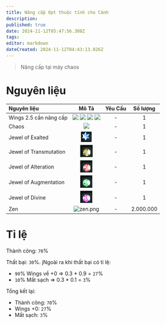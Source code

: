 ```yaml
---
title: Nâng cấp Opt thuộc tính cho Cánh
description: 
published: true
date: 2024-11-12T05:47:56.308Z
tags: 
editor: markdown
dateCreated: 2024-11-12T04:43:13.026Z
---
```


> Nâng cấp tại máy chaos

# Nguyên liệu

| Nguyên liệu | Mô Tả | Yêu Cầu | Số lượng |
|:------------|:----:|:--------:|:---------:|
| Wings 2.5 cần nâng cấp | ![](https://mu0rs.com/item_images/12/180.gif) ![](https://mu0rs.com/item_images/12/181.gif) ![](https://mu0rs.com/item_images/12/182.gif) ![](https://mu0rs.com/item_images/12/183.gif) | - | 1 |
| Chaos | ![](https://mu0rs.com/item_images/12/15.gif) | - | 1 |
| Jewel of Exalted | ![jewel-of-exalted.gif](/assets/jewels/jewel-of-exalted.gif) | - | 1 |
| Jewel of Transmutation | ![jewel-of-transmutation.gif](/assets/jewels/jewel-of-transmutation.gif) | - | 1 |
| Jewel of Alteration | ![jewel-of-alteration.gif](/assets/jewels/jewel-of-alteration.gif) | - | 1 |
| Jewel of Augmentation | ![jewel-of-augmentation.gif](/assets/jewels/jewel-of-augmentation.gif) | - | 1 |
| Jewel of Divine | ![jewel-of-divine.gif](/assets/jewels/jewel-of-divine.gif) | - | 1 |
| Zen | ![zen.png](https://mu0rs.com/item_images/14/15.gif) | - | 2.000.000 |

# Tỉ lệ

Thành công: `70`%

Thất bại: `30`%. jNgoài ra khi thất bại có tỉ lệ:
- `90`% Wings về +0 => 0.3 * 0.9 = `27`%
- `10`% Mất sạch => 0.3 * 0.1 = `3`%

Tổng kết lại:

- Thành công: `70`%
- Wings +0: `27`%
- Mất sạch: `3`%